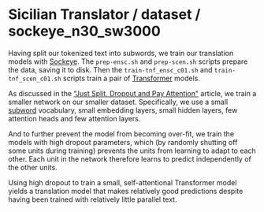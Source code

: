 # Sicilian Translator / dataset / sockeye_n30_sw3000

Having split our tokenized text into subwords, we train our translation models with [Sockeye](https://awslabs.github.io/sockeye/).  The `prep-ensc.sh` and `prep-scen.sh` scripts prepare the data, saving it to disk.  Then the `train-tnf_ensc_c01.sh` and `train-tnf_scen_c01.sh` scripts train a pair of [Transformer](https://arxiv.org/abs/1706.03762) models.

As discussed in the ["Just Split, Dropout and Pay Attention"](https://www.doviak.net/pages/ml-sicilian/ml-scn_p05.shtml) article, we train a smaller network on our smaller dataset.  Specifically, we use a small [subword](https://www.doviak.net/pages/ml-sicilian/ml-scn_p04.shtml) vocabulary, small embedding layers, small hidden layers, few attention heads and few attention layers.

And to further prevent the model from becoming over-fit, we train the models with high dropout parameters, which (by randomly shutting off some units during training) prevents the units from learning to adapt to each other.  Each unit in the network therefore learns to predict independently of the other units.

Using high dropout to train a small, self-attentional Transformer model yields a translation model that makes relatively good predictions despite having been trained with relatively little parallel text.
